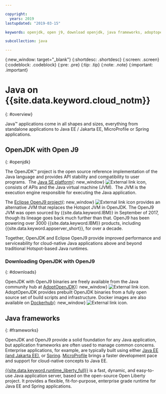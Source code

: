 ```yaml
---

copyright:
  years: 2019
lastupdated: "2019-03-15"

keywords: openjdk, open j9, download openjdk, java frameworks, adoptopenjdk, eclipse openj9, openj9 binaries, openjdk binaries, microprofile framework, jakarta

subcollection: java

---
```


{:new_window: target="_blank"}
{:shortdesc: .shortdesc}
{:screen: .screen}
{:codeblock: .codeblock}
{:pre: .pre}
{:tip: .tip}
{:note: .note}
{:important: .important}

# Java on {{site.data.keyword.cloud_notm}}
{: #overview}

Java&trade; applications come in all shapes and sizes, everything from standalone applications to Java EE / Jakarta EE, MicroProfile or Spring applications.

## OpenJDK with Open J9
{: #openjdk}

The OpenJDK&trade; project is the open source reference implementation of the Java language and provides API stability and compatibility to user programs.  The [Java SE platform](https://docs.oracle.com/javase/8/docs/){: new_window} ![External link icon](../icons/launch-glyph.svg "External link icon"), consists of APIs and the Java virtual machine (JVM).  The JVM is the execution engine responsible for executing the Java application.

The [Eclipse OpenJ9 project](https://www.eclipse.org/openj9/index.html){: new_window} ![External link icon](../icons/launch-glyph.svg "External link icon") provides an alternative JVM that replaces the Hotspot JVM in OpenJDK. The OpenJ9 JVM was open sourced by {{site.data.keyword.IBM}} in September of 2017, though its lineage goes back much further than that. OpenJ9 has been powering over 3000 {{site.data.keyword.IBM}} products, including {{site.data.keyword.appserver_short}}, for over a decade.

Together, OpenJDK and Eclipse OpenJ9 provide improved performance and serviceability for cloud-native Java applications above and beyond traditional Hotspot-based Java runtimes.

### Downloading OpenJDK with OpenJ9
{: #downloads}

OpenJDK with OpenJ9 binaries are freely available from the Java community hub at [AdoptOpenJDK](https://adoptopenjdk.net/releases.html?variant=openjdk8&jvmVariant=openj9){: new_window} ![External link icon](../icons/launch-glyph.svg "External link icon"). AdoptOpenJDK provides prebuilt OpenJDK binaries from a fully open source set of build scripts and infrastructure. Docker images are also available on [Dockerhub](https://hub.docker.com/u/adoptopenjdk){: new_window} ![External link icon](../icons/launch-glyph.svg "External link icon").

## Java frameworks
{: #frameworks}

OpenJDK and OpenJ9 provide a solid foundation for any Java application, but application frameworks are often used to manage common concerns. Enterprise applications, for example, are typically built using either [Java EE (and Jakarta EE)](/docs/java?topic=java-jee-overview#jakarta-ee), or [Spring](/docs/java?topic=java-spring-overview).  [MicroProfile](/docs/java?topic=java-jee-overview#microprofile) brings a faster development pace and support for cloud-native concepts to Java EE.

[{{site.data.keyword.runtime_liberty_full}}](/docs/java?topic=java-liberty) is a fast, dynamic, and easy-to-use Java application server, based on the open-source Open Liberty project. It provides a flexible, fit-for-purpose, enterprise grade runtime for Java EE and Spring applications.

